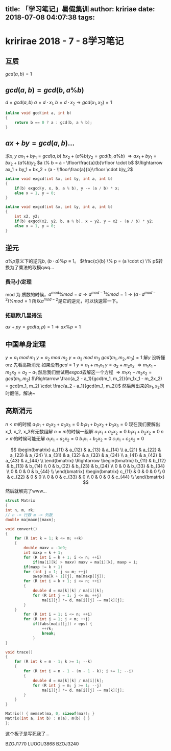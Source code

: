 title: 「学习笔记」暑假集训
author: kririae
date: 2018-07-08 04:07:38
tags:
---
# kririrae 2018 - 7 - 8学习笔记
## 互质 
$gcd(a, b) = 1$
## $gcd(a, b) = gcd(b, a \% b)$
$d = gcd(a, b)$
$a = d \cdot x_1, b = d \cdot x_2 \rightarrow gcd(x_1, x_2) = 1$
```cpp
inline void gcd(int a, int b)
{
    return b == 0 ? a : gcd(b, a % b);
}
```
## $ax + by = gcd(a, b)$...
求$x, y$
$ax_1 + by_1 = gcd(a, b)$
$bx_2 + (a \% b)y_2 = gcd(b, a \% b)$
$\Rightarrow ax_1 + by_1 = bx_2 + (a \% b)y_2$
$a \% b = a - \lfloor\frac{a}{b}\rfloor \cdot b$
$\Rightarrow ax_1 + by_1 = bx_2 + (a - \lfloor\frac{a}{b}\rfloor \cdot b)y_2$
```cpp
inline void exgcd(int &x, int &y, int a, int b)
{
    if(b) exgcd(y, x, b, a % b), y -= (a / b) * x;
    else x = 1, y = 0;
}

inline void exgcd(int &x, int &y, int a, int b)
{
    int x2, y2;
    if(b) exgcd(x2, y2, b, a % b), x = y2, y = x2 - (a / b) * y2;
    else x = 1, y = 0;
}
```
## 逆元
$a \% p$意义下的逆元$b$, $(b \cdot a) \% p \equiv 1$。
$\frac{c}{b} \% p = (a \cdot c) \% p$转换为了乘法的取模qwq...

### 费马小定理 
mod 为 质数的时候，$a^{mod} \% mod = a \Rightarrow a ^ {mod - 1} \% mod = 1 \Rightarrow (a \cdot a ^ {mod - 2}) \% mod = 1$
所以$a^{mod - 2}$是它的逆元，可以快速幂一下。
### 拓展欧几里得法
$ax + py = gcd(a, p) = 1 \Rightarrow ax \% p = 1$

## 中国单身定理
$y = a_1\;mod\;m_1$
$y = a_2\;mod\;m_2$
$y = a_3\;mod\;m_3$
$gcd(m_1, m_2, m_3) = 1$
解$y$
没听懂orz
先看高斯消元
如果没有$gcd = 1$ 
$y = a_1 + m_1x_1$
$y = a_2 + m_2x_2$
$\Rightarrow m_1x_1 - m_2x_2 = a_2 - a_1$
然后我们尝试用$exgcd$去解这一个方程
$\Rightarrow m_1x_1 - m_2x_2 = gcd(m_1, m_2)$
$\Rightarrow \frac{a_2 - a_1}{gcd(m_1, m_2)}(m_1x_1 - m_2x_2) = gcd(m_1, m_2) \cdot \frac{a_2 - a_1}{gcd(m_1, m_2)}$
然后解出来的$x_1, x_2$同时翻倍，解决~

## 高斯消元
$n < m$的时候
$a_1x_1 + a_2x_2 + a_3x_3 = 0$
$b_1x_1 + b_2x_2 + b_3x_3 = 0$
现在我们要解出x_1, x_2, x_3有无数组解
$n = m$的时候一组解
$a_1x_1 + a_2x_2 = 0$
$b_1x_1 + b_2x_2 = 0$
$n > m$的时候可能无解
$a_1x_1 + a_2x_2 = 0$
$b_1x_1 + b_2x_2 = 0$
$c_1x_1 + c_2x_2 = 0$


$$
\begin{bmatrix}
 a_{11} & a_{12} & a_{13} & a_{14} \\
 a_{21} & a_{22} & a_{23} & a_{24} \\ 
 a_{31} & a_{32} & a_{33} & a_{34} \\ 
 a_{41} & a_{42} & a_{43} & a_{44} \\ 
\end{bmatrix}
\Rightarrow
\begin{bmatrix}
 b_{11} & b_{12} & b_{13} & b_{14} \\
 0 & b_{22} & b_{23} & b_{24} \\ 
 0 & 0 & b_{33} & b_{34} \\ 
 0 & 0 & 0 & b_{44} \\ 
\end{bmatrix}
\begin{bmatrix}
 c_{11} & 0 & 0 & 0 \\
 0 & c_{22} & 0 & 0 \\ 
 0 & 0 & c_{33} & 0 \\ 
 0 & 0 & 0 & c_{44} \\ 
\end{bmatrix}
$$
然后就解完了www...
```cpp
struct Matrix
{
int n, m, rk;
// n -> 行数 m -> 列数
double ma[maxn][maxn];

void convert()
{
    for (R int k = 1; k <= m; ++k)
    {
        double maxv = -1e9;
        int maxp = k + 1;
        for (R int i = k + 1; i <= n; ++i)
            if(ma[i][k] > maxv) maxv = ma[i][k], maxp = i;
        if(maxp != k + 1)
        for (int j = 1; j <= m; ++j) 
            swap(ma[k + 1][j], ma[maxp][j]);
        for (R int i = k + 1; i <= n; ++i)
        {
            double d = ma[k][k] / ma[i][k];
            for (R int j = 1; j <= m; ++j) 
                ma[i][j] *= d, ma[i][j] -= ma[k][j];
        }
    }
        for (R int i = 1; i <= n; ++i) 
        for (R int j = 1; j < m; ++j) 
            if(fabs(ma[i][j]) > eps) {
                ++rk;
                break;
            }
}

void trace()
{
    for (R int k = m - 1; k >= 1; --k)
    {
        for (R int i = n - 1 - (m - 1 - k); i >= 1; --i)
        {
            double d = ma[k][k] / ma[i][k];
            for (R int j = m; j >= 1; --j) 
                ma[i][j] *= d, ma[i][j] -= ma[k][j];
        }
    }
}

Matrix() { memset(ma, 0, sizeof(ma)); }
Matrix(int a, int b) : n(a), m(b) { }
};
```
这个板子是写死我了...

BZOJ1770
LUOGU3868
BZOJ3240